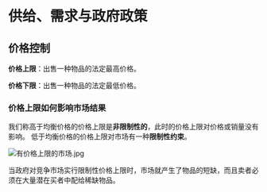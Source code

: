 # 供给、需求与政府政策

## 价格控制

**价格上限**：出售一种物品的法定最高价格。

**价格下限**：出售一种物品的法定最低价格。

### 价格上限如何影响市场结果

我们称高于均衡价格的价格上限是**非限制性的**，此时的价格上限对价格或销量没有影响。
低于均衡价格的价格上限对市场有一种**限制性约束**。

![有价格上限的市场.jpg](https://i.loli.net/2020/10/14/8w6UT5FBnWXf2Ed.jpg)

当政府对竞争市场实行限制性价格上限时，市场就产生了物品的短缺，而且卖者必须在大量潜在买者中配给稀缺物品。

